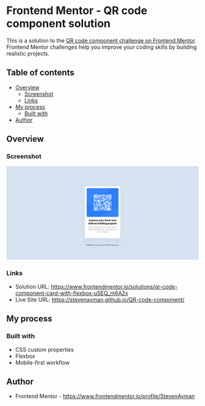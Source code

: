 # Frontend Mentor - QR code component solution

This is a solution to the [QR code component challenge on Frontend Mentor](https://www.frontendmentor.io/challenges/qr-code-component-iux_sIO_H). Frontend Mentor challenges help you improve your coding skills by building realistic projects. 

## Table of contents

- [Overview](#overview)
  - [Screenshot](#screenshot)
  - [Links](#links)
- [My process](#my-process)
  - [Built with](#built-with)
- [Author](#author)


## Overview

### Screenshot

![Design preview for the QR code component coding challenge](./design/desktop-preview.png)

### Links

- Solution URL: https://www.frontendmentor.io/solutions/qr-code-component-card-with-flexbox-uSEQ_m6A2x
- Live Site URL: https://stevenayman.github.io/QR-code-component/

## My process

### Built with

- CSS custom properties
- Flexbox
- Mobile-first workflow


## Author

- Frontend Mentor - https://www.frontendmentor.io/profile/StevenAyman


